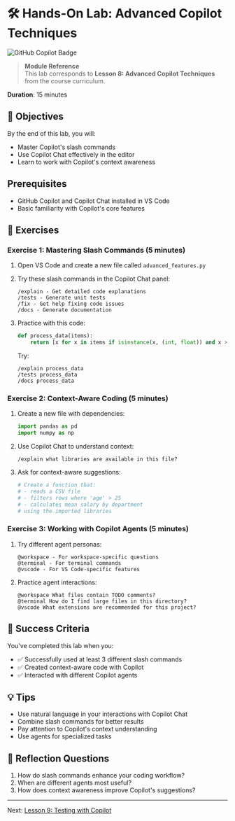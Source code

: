 # 🛠️ Hands-On Lab: Advanced Copilot Techniques

![GitHub Copilot Badge](https://img.shields.io/badge/GitHub-Copilot-blue?style=flat-square&logo=github)

> **Module Reference**  
> This lab corresponds to **Lesson 8: Advanced Copilot Techniques** from the course curriculum.

**Duration**: 15 minutes

## 🎯 Objectives

By the end of this lab, you will:
- Master Copilot's slash commands
- Use Copilot Chat effectively in the editor
- Learn to work with Copilot's context awareness

## Prerequisites

- GitHub Copilot and Copilot Chat installed in VS Code
- Basic familiarity with Copilot's core features

## 🔨 Exercises

### Exercise 1: Mastering Slash Commands (5 minutes)

1. Open VS Code and create a new file called `advanced_features.py`

2. Try these slash commands in the Copilot Chat panel:
   ```
   /explain - Get detailed code explanations
   /tests - Generate unit tests
   /fix - Get help fixing code issues
   /docs - Generate documentation
   ```

3. Practice with this code:
   ```python
   def process_data(items):
       return [x for x in items if isinstance(x, (int, float)) and x > 0]
   ```

   Try:
   ```
   /explain process_data
   /tests process_data
   /docs process_data
   ```

### Exercise 2: Context-Aware Coding (5 minutes)

1. Create a new file with dependencies:
   ```python
   import pandas as pd
   import numpy as np
   ```

2. Use Copilot Chat to understand context:
   ```
   /explain what libraries are available in this file?
   ```

3. Ask for context-aware suggestions:
   ```python
   # Create a function that:
   # - reads a CSV file
   # - filters rows where 'age' > 25
   # - calculates mean salary by department
   # using the imported libraries
   ```

### Exercise 3: Working with Copilot Agents (5 minutes)

1. Try different agent personas:
   ```
   @workspace - For workspace-specific questions
   @terminal - For terminal commands
   @vscode - For VS Code-specific features
   ```

2. Practice agent interactions:
   ```
   @workspace What files contain TODO comments?
   @terminal How do I find large files in this directory?
   @vscode What extensions are recommended for this project?
   ```

## 🎉 Success Criteria

You've completed this lab when you:
- ✅ Successfully used at least 3 different slash commands
- ✅ Created context-aware code with Copilot
- ✅ Interacted with different Copilot agents

## 💡 Tips

- Use natural language in your interactions with Copilot Chat
- Combine slash commands for better results
- Pay attention to Copilot's context understanding
- Use agents for specialized tasks

## 🤔 Reflection Questions

1. How do slash commands enhance your coding workflow?
2. When are different agents most useful?
3. How does context awareness improve Copilot's suggestions?

---

Next: [Lesson 9: Testing with Copilot](./hol-lesson-09.md) 